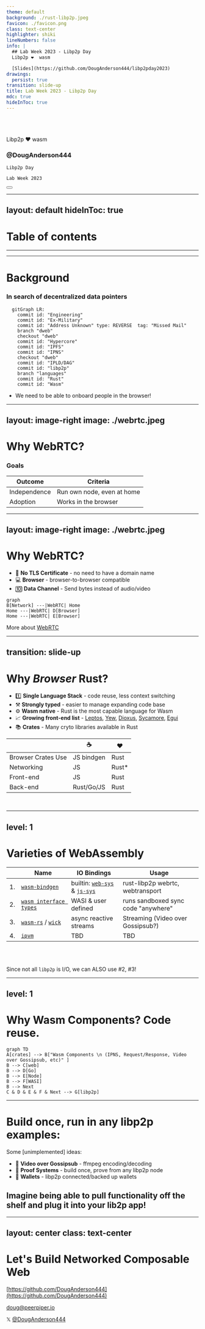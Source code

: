 ```yaml
---
theme: default 
background: ./rust-libp2p.jpeg
favicon: ./favicon.png
class: text-center
highlighter: shiki
lineNumbers: false
info: |
  ## Lab Week 2023 - Libp2p Day
  Libp2p ❤️  wasm

  [Slides](https://github.com/DougAnderson444/libp2pday2023)
drawings:
  persist: true
transition: slide-up
title: Lab Week 2023 - Libp2p Day
mdc: true
hideInToc: true
---
```


<br/>
<br/>
<br/>

<div class="text-6xl drop-shadow-[0_1px_12px_rgba(255,0,0,0.8)]">Libp2p ❤️ wasm</div>

<div class="pt-12">

### @DougAnderson444

    Libp2p Day 

    Lab Week 2023

</div>

<div class="abs-br m-6 flex gap-2">
    <!-- Open link to https://github.com/DougAnderson444/libp2pday2023/edit/master/slides.md -->
  <button  title="Open in Editor" class="text-xl slidev-icon-btn opacity-50 !border-none !hover:text-white">

  <a href="https://github.com/DougAnderson444/libp2pday2023/edit/master/slides.md" target="_blank">
    <carbon:edit />
            </a>
  </button>
  <a href="https://github.com/DougAnderson444/libp2pday2023" target="_blank" alt="GitHub" title="Open in GitHub"
    class="text-xl slidev-icon-btn opacity-50 !border-none !hover:text-white">
    <carbon-logo-github />
  </a>
</div>

<!--
- Welcome to Istanbul! 
- Thanks to Protocol Labs for having me here
- I'm going to talk about the work we did bringing wasm WebRTC to rust-libp2p in the browser, and a bit about more possibilites for Wasm adjacent to libp2p. 
-->

<style>
 *{
    @apply drop-shadow-[0_1px_12px_rgba(255,0,0,0.8)];
}
</style>

---
layout: default
hideInToc: true
---

# Table of contents

<Toc minDepth="1" maxDepth="1"></Toc>

<!-- 
All these slides are available on Github in my repo, which we will link on the Libp2p day page. I've done my best to hyperlink the references so you can learn more about each topic.

I'm not sure what everyone's level of knowledge is with rust or webrtc or even libp2p, so I'll try my best not to insult anyone while at the same time not go over anyone's head.
-->

---
---

# Background

### In search of decentralized data pointers

```mermaid {theme: 'base', scale: 1.2}
  gitGraph LR:
    commit id: "Engineering"
    commit id: "Ex-Military"
    commit id: "Address Unknown" type: REVERSE  tag: "Missed Mail"
    branch "dweb"
    checkout "dweb"
    commit id: "Hypercore"
    commit id: "IPFS"
    commit id: "IPNS"
    checkout "dweb"
    commit id: "IPLD/DAG"
    commit id: "libp2p"
    branch "languages"
    commit id: "Rust"
    commit id: "Wasm"
```

* We need to be able to onboard people in the browser!

<!-- A bit of my background for context so you know where I'm coming from. I'm a community member, I don't work for, well any Web3 company because I wanted my R&D to be unbiased by hype until I found a technology that works. I did a full career as a Navy Engineering Officer which actually led me to the Web3 -- I moved a lot, had trouble keeping up with account changes, which led me to researching a raft of web3 tech. In the end, all roads led back to IPFS style technology which leads us here. -->

---
layout: image-right
image: ./webrtc.jpeg
---

# Why WebRTC?

### Goals

| **Outcome** | **Criteria** |
| --- | --- |
| Independence | Run own node, even at home |
| Adoption | Works in the browser |

---
layout: image-right
image: ./webrtc.jpeg
---

# Why WebRTC?

- 📜 **No TLS Certificate** - no need to have a domain name
- 💻 **Browser** - browser-to-browser compatible
- 🔟 **Data Channel** - Send bytes instead of audio/video

<div class="border rounded-xl text-center shadow-lg p-1">

```mermaid {scale: 0.9}
graph
B[Network] ---|WebRTC| Home
Home ---|WebRTC| D[Browser]
Home ---|WebRTC| E[Browser]
```

<!-- So why WebRTC? There are many transport options put there, many more robust. But one of my founding principles is that users should be able to run their own node, even at home without TLS from domain name. The other is we must be able to initially launch most of the stack in the browser for easy onboarding. The only transport that allows bo -->

</div>

<Arrow x1="220" y1="520" x2="270" y2="520" />
<Arrow x1="270" y1="520" x2="220" y2="520" />

More about [WebRTC](https://webrtc.org/)


<!--
When I first experimented with libp2p I discovered that not all Transports are created equal, and if you wanted to deploy outside of localhost, a TLS certificate from a domain was needed. Kind of puts damper on anything run by users at home. However, this was not the case with WebRTC.
-->

---
transition: slide-up
---

# Why _Browser_ Rust?

- 1️⃣ **Single Language Stack** - code reuse, less context switching
- ⚒️ **Strongly typed** - easier to manage expanding code base
- ⚙️  **Wasm native** - Rust is the most capable language for Wasm
- 📈 **Growing front-end list** - [Leptos](https://www.leptos.dev/), [Yew](https://yew.rs/), [Dioxus](https://dioxuslabs.com/), [Sycamore](https://sycamore-rs.netlify.app/), [Egui](https://github.com/emilk/egui)
- 📚 **Crates** - Many cryto libraries available in Rust


|  | ☕  | ❤️ | 
| - | --- | --- |
| Browser Crates Use | JS bindgen | Rust |
| Networking | JS | Rust* |
| Front-end | JS | Rust  |
| Back-end | Rust/Go/JS   | Rust   |

<br>

<!--
Isn't Rust a systems level language? That's like saying JavaScript is just for making a confetti and mouse sparkle trail.
-->

---
level: 1
---

# Varieties of WebAssembly

|     | Name| IO Bindings    | Usage |
| --- | --- | --- | --- |
| 1. | [`wasm-bindgen`](https://rustwasm.github.io/docs/wasm-bindgen/introduction.html) | builtin: [`web-sys`](https://rustwasm.github.io/wasm-bindgen/examples/dom.html) & [`js-sys`](https://docs.rs/js-sys/latest/js_sys/) | rust-libp2p webrtc, webtransport |
| 2. | [`wasm interface types`](https://github.com/bytecodealliance/wit-bindgen) | WASI & user defined | runs sandboxed sync code "anywhere" |
| 3. | [`wasm-rs`](https://github.com/WasmRS/wasmrs-rust) / [`wick`](https://candle.dev/docs/wick/) | async reactive streams | Streaming (Video over Gossipsub?) |
| 4. | [`ipvm`]() | TBD | TBD |

<br><br>

Since not all `libp2p` is I/O, we can ALSO use #2, #3!

---
level: 1
---

# Why Wasm Components? Code reuse.

<div class="flex flex-row">
<div class="flex-grow">

```mermaid {scale: 1}
graph TD
A[crates] --> B["Wasm Components \n (IPNS, Request/Response, Video over Gossipsub, etc)" ]
B --> C[web]
B --> D[Go]
B --> E[Node]
B --> F[WASI]
B --> Next 
C & D & E & F & Next --> G[libp2p]
```
</div>

<div class="flex-0">
    <Tweet id="1721877770681057737" scale="0.8" />
</div>
</div>

---

# Build once, run in any libp2p examples:

Some \[unimplemented\] ideas:

- 🎥 **Video over Gossipsub** - ffmpeg encoding/decoding
- 🔏 **Proof Systems** - build once, prove from any libp2p node
- 👜 **Wallets** - libp2p connected/backed up wallets

## Imagine being able to pull functionality off the shelf and plug it into your lib2p app!

---
layout: center
class: text-center
---

# Let's Build Networked Composable Web 

[https://github.com/DougAnderson444](https://github.com/DougAnderson444) 

[doug@peerpiper.io](mailto:doug@peerpiper.io) 

𝕏 [@DougAnderson444](https://twitter.com/DougAnderson444/) 

